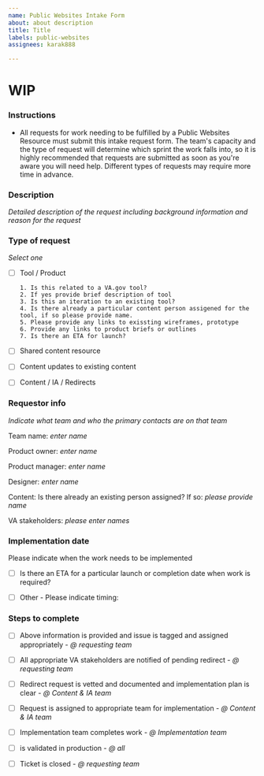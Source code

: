 ```yaml
---
name: Public Websites Intake Form
about: about description
title: Title
labels: public-websites
assignees: karak888

---
```


# WIP

### Instructions
- All requests for work needing to be fulfilled by a Public Websites Resource must submit this intake request form. The team's capacity and the type of request will determine which sprint the work falls into, so it is highly recommended that requests are submitted as soon as you're aware you will need help. Different types of requests may require more time in advance.

### Description
*Detailed description of the request including background information and reason for the request*

### Type of request
*Select one*
- [ ] Tool / Product 

      1. Is this related to a VA.gov tool? 
      2. If yes provide brief description of tool 
      3. Is this an iteration to an existing tool?
      4. Is there already a particular content person assigened for the tool, if so please provide name.
      5. Please provide any links to exissting wireframes, prototype 
      6. Provide any links to product briefs or outlines
      7. Is there an ETA for launch?
- [ ] Shared content resource 
- [ ] Content updates to existing content
- [ ] Content / IA / Redirects

### Requestor info
*Indicate what team and who the primary contacts are on that team* 

Team name: *enter name*

Product owner: *enter name*

Product manager: *enter name*

Designer: *enter name*

Content: Is there already an existing person assigned? If so: *please provide name* 

VA stakeholders: *please enter names*

### Implementation date
Please indicate when the work needs to be implemented
- [ ] Is there an ETA for a particular launch or completion date when work is required?
- [ ] Other - Please indicate timing: 


### Steps to complete
- [ ] Above information is provided and issue is tagged and assigned appropriately - *@ requesting team*
- [ ] All appropriate VA stakeholders are notified of pending redirect - *@ requesting team*
- [ ] Redirect request is vetted and documented and implementation plan is clear - *@ Content & IA team*
- [ ] Request is assigned to appropriate team for implementation - *@ Content & IA team*
- [ ] Implementation team completes work - *@ Implementation team*
- [ ]  is validated in production - *@ all*
- [ ] Ticket is closed - *@ requesting team*

